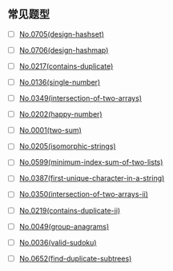## 常见题型

- [ ] [No.0705(design-hashset)](https://leetcode-cn.com/problems/design-hashset/)
- [ ] [No.0706(design-hashmap)](https://leetcode-cn.com/problems/design-hashmap/)
- [ ] [No.0217(contains-duplicate)](https://leetcode-cn.com/problems/contains-duplicate/)
- [ ] [No.0136(single-number)](https://leetcode-cn.com/problems/single-number/)
- [ ] [No.0349(intersection-of-two-arrays)](https://leetcode-cn.com/problems/intersection-of-two-arrays/)
- [ ] [No.0202(happy-number)](https://leetcode-cn.com/problems/happy-number/)
- [ ] [No.0001(two-sum)](https://leetcode-cn.com/problems/two-sum/)
- [ ] [No.0205(isomorphic-strings)](https://leetcode-cn.com/problems/isomorphic-strings/)
- [ ] [No.0599(minimum-index-sum-of-two-lists)](https://leetcode-cn.com/problems/minimum-index-sum-of-two-lists/)
- [ ] [No.0387(first-unique-character-in-a-string)](https://leetcode-cn.com/problems/first-unique-character-in-a-string/)
- [ ] [No.0350(intersection-of-two-arrays-ii)](https://leetcode-cn.com/problems/intersection-of-two-arrays-ii/)
- [ ] [No.0219(contains-duplicate-ii)](https://leetcode-cn.com/problems/contains-duplicate-ii/)
- [ ] [No.0049(group-anagrams)](https://leetcode-cn.com/problems/group-anagrams/)
- [ ] [No.0036(valid-sudoku)](https://leetcode-cn.com/problems/valid-sudoku/)
- [ ] [No.0652(find-duplicate-subtrees)](https://leetcode-cn.com/problems/find-duplicate-subtrees/)

